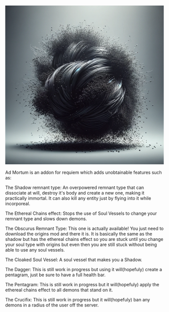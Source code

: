 ![Mod Icon](./src/main/resources/assets/admortum/icon.png)

Ad Mortum is an addon for requiem which adds unobtainable features such as:

The Shadow remnant type: An overpowered remnant type that can dissociate at will, destroy it's body and create a new one, making it practically immortal. It can also kill any entity just by flying into it while incorporeal.

The Ethereal Chains effect: Stops the use of Soul Vessels to change your remnant type and slows down demons.

The Obscurus Remnant Type: This one is actually available! You just need to download the origins mod and there it is. It is basically the same as the shadow but has the ethereal chains effect so you are stuck until you change your soul type with origins but even then you are still stuck without being able to use any soul vessels.

The Cloaked Soul Vessel: A soul vessel that makes you a Shadow.

The Dagger: This is still work in progress but using it will(hopefuly) create a pentagram, just be sure to have a full health bar.

The Pentagram: This is still work in progress but it will(hopefuly) apply the ethereal chains effect to all demons that stand on it.

The Crucifix: This is still work in progress but it will(hopefuly) ban any demons in a radius of the user off the server.
